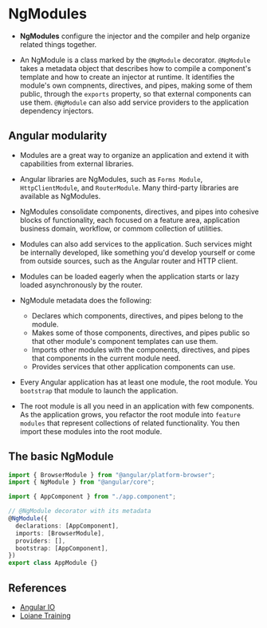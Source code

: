 # NgModules

- **NgModules** configure the injector and the compiler and help organize related things together.

- An NgModule is a class marked by the `@NgModule` decorator. `@NgModule` takes a metadata object that describes how to compile a component's template and how to create an injector at runtime. It identifies the module's own compnents, directives, and pipes, making some of them public, through the `exports` property, so that external components can use them. `@NgModule` can also add service providers to the application dependency injectors.

## Angular modularity

- Modules are a great way to organize an application and extend it with capabilities from external libraries.

- Angular libraries are NgModules, such as `Forms Module`, `HttpClientModule`, and `RouterModule`. Many third-party libraries are available as NgModules.

- NgModules consolidate components, directives, and pipes into cohesive blocks of functionality, each focused on a feature area, application business domain, workflow, or commom collection of utilities.

- Modules can also add services to the application. Such services might be internally developed, like something you'd develop yourself or come from outside sources, such as the Angular router and HTTP client.

- Modules can be loaded eagerly when the application starts or lazy loaded asynchronously by the router.

- NgModule metadata does the following:

  - Declares which components, directives, and pipes belong to the module.
  - Makes some of those components, directives, and pipes public so that other module's component templates can use them.
  - Imports other modules with the components, directives, and pipes that components in the current module need.
  - Provides services that other application components can use.

- Every Angular application has at least one module, the root module. You `bootstrap` that module to launch the application.

- The root module is all you need in an application with few components. As the application grows, you refactor the root module into `feature modules` that represent collections of related functionality. You then import these modules into the root module.

## The basic NgModule

```ts
import { BrowserModule } from "@angular/platform-browser";
import { NgModule } from "@angular/core";

import { AppComponent } from "./app.component";

// @NgModule decorator with its metadata
@NgModule({
  declarations: [AppComponent],
  imports: [BrowserModule],
  providers: [],
  bootstrap: [AppComponent],
})
export class AppModule {}
```

## References

- [Angular IO](https://angular.io)
- [Loiane Training](https://loiane.training)
